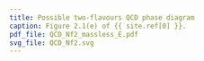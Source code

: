 ```yaml
---
title: Possible two-flavours QCD phase diagram
caption: Figure 2.1(e) of {{ site.ref[0] }}.
pdf_file: QCD_Nf2_massless_E.pdf
svg_file: QCD_Nf2.svg
---
```

